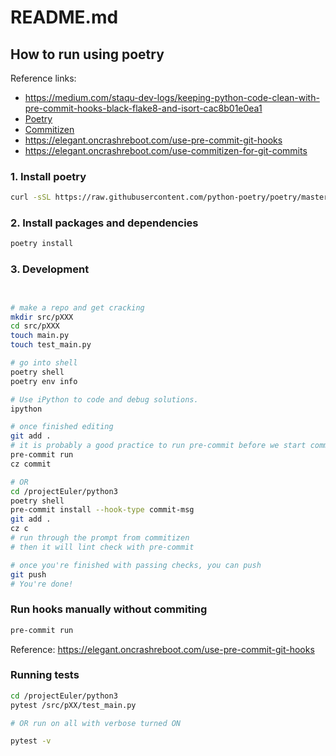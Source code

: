 # README.md

## How to run using poetry

Reference links:
- https://medium.com/staqu-dev-logs/keeping-python-code-clean-with-pre-commit-hooks-black-flake8-and-isort-cac8b01e0ea1
- [Poetry](https://python-poetry.org/docs/)
- [Commitizen](https://github.com/commitizen-tools/commitizen)
- https://elegant.oncrashreboot.com/use-pre-commit-git-hooks
- https://elegant.oncrashreboot.com/use-commitizen-for-git-commits

### 1. Install poetry

```bash
curl -sSL https://raw.githubusercontent.com/python-poetry/poetry/master/get-poetry.py | python -
```

### 2. Install packages and dependencies

```zsh
poetry install
```

### 3. Development

```bash


# make a repo and get cracking
mkdir src/pXXX
cd src/pXXX
touch main.py
touch test_main.py

# go into shell
poetry shell
poetry env info

# Use iPython to code and debug solutions.
ipython

# once finished editing
git add .
# it is probably a good practice to run pre-commit before we start commitizen...
pre-commit run
cz commit

# OR
cd /projectEuler/python3
poetry shell
pre-commit install --hook-type commit-msg
git add .
cz c
# run through the prompt from commitizen
# then it will lint check with pre-commit

# once you're finished with passing checks, you can push
git push
# You're done!
```

### Run hooks manually without commiting

```bash
pre-commit run
```

Reference: https://elegant.oncrashreboot.com/use-pre-commit-git-hooks

### Running tests

```bash
cd /projectEuler/python3
pytest /src/pXX/test_main.py

# OR run on all with verbose turned ON

pytest -v
```
